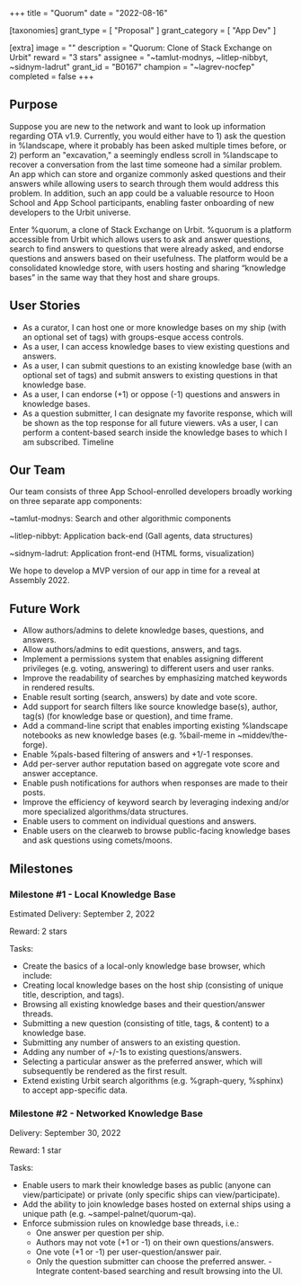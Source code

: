 +++
title = "Quorum"
date = "2022-08-16"

[taxonomies]
grant_type = [ "Proposal" ]
grant_category = [ "App Dev" ]

[extra]
image = ""
description = "Quorum: Clone of Stack Exchange on Urbit"
reward = "3 stars"
assignee = "~tamlut-modnys, ~litlep-nibbyt, ~sidnym-ladrut"
grant_id = "B0167"
champion = "~lagrev-nocfep"
completed = false
+++

## Purpose

Suppose you are new to the network and want to look up information regarding OTA v1.9. Currently, you would either have to 1) ask the
question in %landscape, where it probably has been asked multiple times before, or 2) perform an "excavation," a seemingly endless scroll
in %landscape to recover a conversation from the last time someone had a similar problem. An app which can store and organize commonly
asked questions and their answers while allowing users to search through them would address this problem. In addition, such an app could
be a valuable resource to Hoon School and App School participants, enabling faster onboarding of new developers to the Urbit universe.

Enter %quorum, a clone of Stack Exchange on Urbit. %quorum is a platform accessible from Urbit which allows users to ask and answer
questions, search to find answers to questions that were already asked, and endorse questions and answers based on their usefulness.
The platform would be a consolidated knowledge store, with users hosting and sharing “knowledge bases” in the same way that they host
and share groups.

## User Stories

- As a curator, I can host one or more knowledge bases on my ship (with an optional set of tags) with groups-esque access controls.
- As a user, I can access knowledge bases to view existing questions and answers.
- As a user, I can submit questions to an existing knowledge base (with an optional set of tags) and submit answers to existing questions in that knowledge base.
- As a user, I can endorse (+1) or oppose (-1) questions and answers in knowledge bases.
- As a question submitter, I can designate my favorite response, which will be shown as the top response for all future viewers.
vAs a user, I can perform a content-based search inside the knowledge bases to which I am subscribed.
Timeline

## Our Team

Our team consists of three App School-enrolled developers broadly working on three separate app components:

~tamlut-modnys: Search and other algorithmic components

~litlep-nibbyt: Application back-end (Gall agents, data structures)

~sidnym-ladrut: Application front-end (HTML forms, visualization)

We hope to develop a MVP version of our app in time for a reveal at Assembly 2022.

## Future Work

- Allow authors/admins to delete knowledge bases, questions, and answers.
- Allow authors/admins to edit questions, answers, and tags.
- Implement a permissions system that enables assigning different privileges (e.g. voting, answering) to different users and user ranks.
- Improve the readability of searches by emphasizing matched keywords in rendered results.
- Enable result sorting (search, answers) by date and vote score.
- Add support for search filters like source knowledge base(s), author, tag(s) (for knowledge base or question), and time frame.
- Add a command-line script that enables importing existing %landscape notebooks as new knowledge bases (e.g. %bail-meme in ~middev/the-forge).
- Enable %pals-based filtering of answers and +1/-1 responses.
- Add per-server author reputation based on aggregate vote score and answer acceptance.
- Enable push notifications for authors when responses are made to their posts.
- Improve the efficiency of keyword search by leveraging indexing and/or more specialized algorithms/data structures.
- Enable users to comment on individual questions and answers.
- Enable users on the clearweb to browse public-facing knowledge bases and ask questions using comets/moons.

## Milestones

### Milestone #1 - Local Knowledge Base

Estimated Delivery: September 2, 2022

Reward: 2 stars

Tasks:

- Create the basics of a local-only knowledge base browser, which include:
- Creating local knowledge bases on the host ship (consisting of unique title, description, and tags).
- Browsing all existing knowledge bases and their question/answer threads.
- Submitting a new question (consisting of title, tags, & content) to a knowledge base.
- Submitting any number of answers to an existing question.
- Adding any number of +/-1s to existing questions/answers.
- Selecting a particular answer as the preferred answer, which will subsequently be rendered as the first result.
- Extend existing Urbit search algorithms (e.g. %graph-query, %sphinx) to accept app-specific data.


### Milestone #2 - Networked Knowledge Base

Delivery: September 30, 2022

Reward: 1 star

Tasks:

- Enable users to mark their knowledge bases as public (anyone can view/participate) or private (only specific ships can view/participate).
- Add the ability to join knowledge bases hosted on external ships using a unique path (e.g. ~sampel-palnet/quorum-qa).
- Enforce submission rules on knowledge base threads, i.e.:
  - One answer per question per ship.
  - Authors may not vote (+1 or -1) on their own questions/answers.
  - One vote (+1 or -1) per user-question/answer pair.
  - Only the question submitter can choose the preferred answer.
 -Integrate content-based searching and result browsing into the UI.
 
